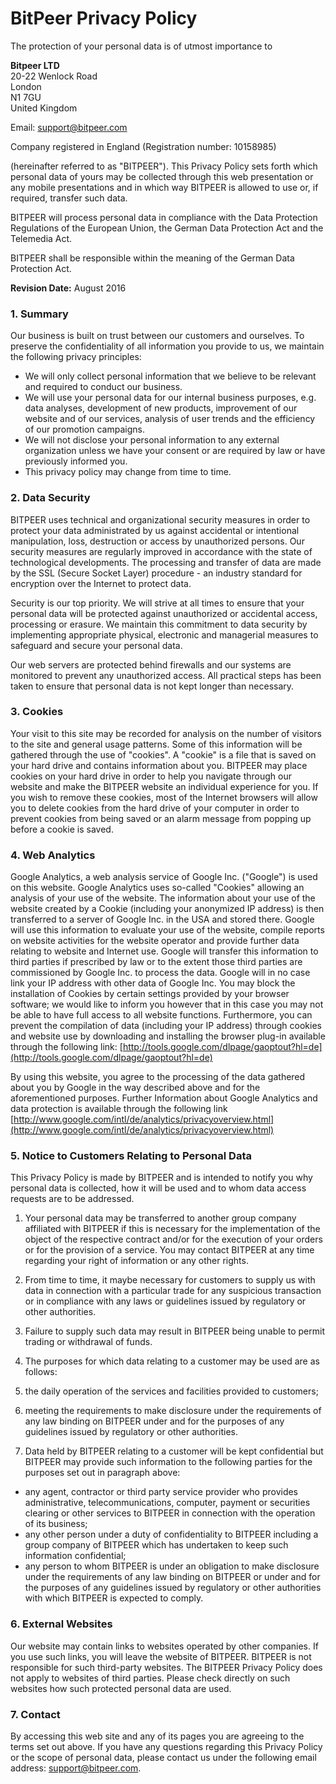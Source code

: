BitPeer Privacy Policy
======================

The protection of your personal data is of utmost importance to

**Bitpeer LTD**<br/>
20-22 Wenlock Road<br/>
London<br/>
N1 7GU<br/>
United Kingdom<br/>



Email: [support@bitpeer.com](mailto:support@bitpeer.com)

Company registered in England (Registration number: 10158985)



(hereinafter referred to as "BITPEER"). This Privacy Policy sets forth which personal data of yours may be collected through this web presentation or any mobile presentations and in which way BITPEER is allowed to use or, if required, transfer such data.

BITPEER will process personal data in compliance with the Data Protection Regulations of the European Union, the German Data Protection Act and the Telemedia Act.

BITPEER shall be responsible within the meaning of the German Data Protection Act.



**Revision Date:** August 2016



### **1.** Summary

Our business is built on trust between our customers and ourselves. To preserve the confidentiality of all information you provide to us, we maintain the following privacy principles:
- We will only collect personal information that we believe to be relevant and required to conduct our business.
- We will use your personal data for our internal business purposes, e.g. data analyses, development of new products, improvement of our website and of our services, analysis of user trends and the efficiency of our promotion campaigns.
- We will not disclose your personal information to any external organization unless we have your consent or are required by law or have previously informed you.
- This privacy policy may change from time to time.



### **2.** Data Security

BITPEER uses technical and organizational security measures in order to protect your data administrated by us against accidental or intentional manipulation, loss, destruction or access by unauthorized persons. Our security measures are regularly improved in accordance with the state of technological developments. The processing and transfer of data are made by the SSL (Secure Socket Layer) procedure - an industry standard for encryption over the Internet to protect data.

Security is our top priority. We will strive at all times to ensure that your personal data will be protected against unauthorized or accidental access, processing or erasure. We maintain this commitment to data security by implementing appropriate physical, electronic and managerial measures to safeguard and secure your personal data.

Our web servers are protected behind firewalls and our systems are monitored to prevent any unauthorized access. All practical steps has been taken to ensure that personal data is not kept longer than necessary.



### **3.** Cookies

Your visit to this site may be recorded for analysis on the number of visitors to the site and general usage patterns. Some of this information will be gathered through the use of "cookies". A "cookie" is a file that is saved on your hard drive and contains information about you.  BITPEER may place cookies on your hard drive in order to help you navigate through our website and make the BITPEER website an individual experience for you. If you wish to remove these cookies, most of the Internet browsers will allow you to delete cookies from the hard drive of your computer in order to prevent cookies from being saved or an alarm message from popping up before a cookie is saved.

### **4.** Web Analytics

Google Analytics, a web analysis service of Google Inc. ("Google") is used on this website. Google Analytics uses so-called "Cookies" allowing an analysis of your use of the website. The information about your use of the website created by a Cookie (including your anonymized IP address) is then transferred to a server of Google Inc. in the USA and stored there. Google will use this information to evaluate your use of the website, compile reports on website activities for the website operator and provide further data relating to website and Internet use. Google will transfer this information to third parties if prescribed by law or to the extent those third parties are commissioned by Google Inc. to process the data. Google will in no case link your IP address with other data of Google Inc. You may block the installation of Cookies by certain settings provided by your browser software; we would like to inform you however that in this case you may not be able to have full access to all website functions. Furthermore, you can prevent the compilation of data (including your IP address) through cookies and website use by downloading and installing the browser plug-in available through the following link: [http://tools.google.com/dlpage/gaoptout?hl=de](http://tools.google.com/dlpage/gaoptout?hl=de)

By using this website, you agree to the processing of the data gathered about you by Google in the way described above and for the aforementioned purposes. Further Information about Google Analytics and data protection is available through the following link [http://www.google.com/intl/de/analytics/privacyoverview.html](http://www.google.com/intl/de/analytics/privacyoverview.html)


### **5.** Notice to Customers Relating to Personal Data

This Privacy Policy is made by BITPEER and is intended to notify you why personal data is collected, how it will be used and to whom data access requests are to be addressed.

1. Your personal data may be transferred to another group company affiliated with BITPEER if this is necessary for the implementation of the object of the respective contract and/or for the execution of your orders or for the provision of a service. You may contact BITPEER at any time regarding your right of information or any other rights.

2. From time to time, it maybe necessary for customers to supply us with data in connection with a particular trade for any suspicious transaction or in compliance with any laws or guidelines issued by regulatory or other authorities.

3. Failure to supply such data may result in BITPEER being unable to permit trading or withdrawal of funds.

4. The purposes for which data relating to a customer may be used are as follows:<br/>


  1. the daily operation of the services and facilities provided to customers;
  2.  meeting the requirements to make disclosure under the requirements of any law binding on BITPEER under and for the purposes of any guidelines issued by regulatory or other authorities.
  3. Data held by BITPEER relating to a customer will be kept confidential but BITPEER may provide such information to the following parties for the purposes set out in paragraph above:
  - any agent, contractor or third party service provider who provides administrative, telecommunications, computer, payment or securities clearing or other services to BITPEER in connection with the operation of its business;
  - any other person under a duty of confidentiality to BITPEER including a group company of BITPEER which has undertaken to keep such information confidential;
  - any person to whom BITPEER is under an obligation to make disclosure under the requirements of any law binding on BITPEER or under and for the purposes of any guidelines issued by regulatory or other authorities with which BITPEER is expected to comply.

### **6.** External Websites

Our website may contain links to websites operated by other companies. If you use such links, you will leave the website of BITPEER. BITPEER is not responsible for such third-party websites. The BITPEER Privacy Policy does not apply to websites of third parties. Please check directly on such websites how such protected personal data are used.


### **7.** Contact

By accessing this web site and any of its pages you are agreeing to the terms set out above. If you have any questions regarding this Privacy Policy or the scope of personal data, please contact us under the following email address: support@bitpeer.com.
